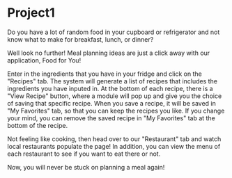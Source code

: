 # Project1

Do you have a lot of random food in your cupboard or refrigerator and not know what to make for breakfast, lunch, or dinner?

Well look no further! Meal planning ideas are just a click away with our application, Food for You!

Enter in the ingredients that you have in your fridge and click on the "Recipes" tab. The system will generate a list of recipes that includes the ingredients you have inputed in. At the bottom of each recipe, there is a "View Recipe" button, where a module will pop up and give you the choice of saving that specific recipe. When you save a recipe, it will be saved in "My Favorites" tab, so that you can keep the recipes you like. If you change your mind, you can remove the saved recipe in "My Favorites" tab at the bottom of the recipe. 

Not feeling like cooking, then head over to our "Restaurant" tab and watch local restaurants populate the page! In addition, you can view the menu of each restaurant to see if you want to eat there or not. 

Now, you will never be stuck on planning a meal again!